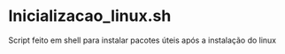 # Inicializacao_linux.sh

Script feito em shell para instalar pacotes úteis após a instalação do linux
